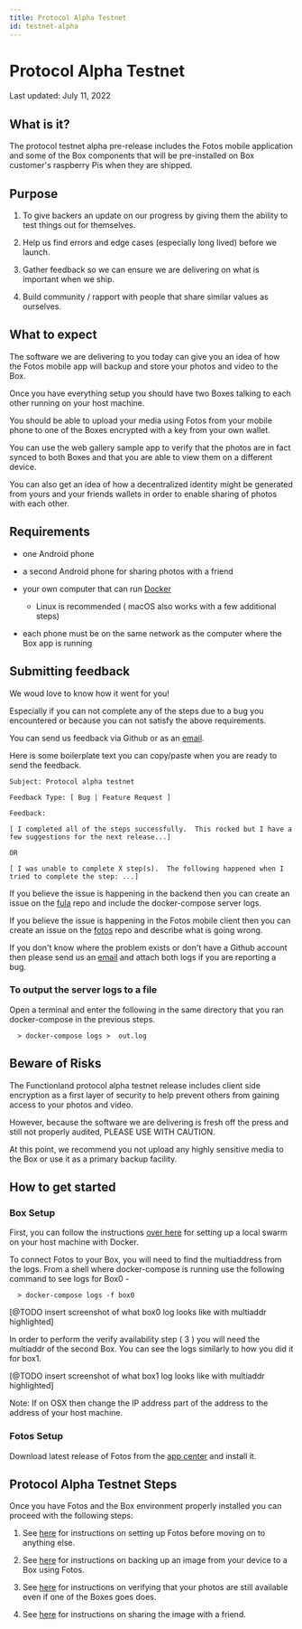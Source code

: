 ```yaml
---
title: Protocol Alpha Testnet
id: testnet-alpha
---
```


# Protocol Alpha Testnet

Last updated:  July 11, 2022

## What is it?

The protocol testnet alpha pre-release includes the Fotos mobile application and some of the Box components that will be pre-installed on Box customer's raspberry Pis when they are shipped.

## Purpose

1.  To give backers an update on our progress by giving them the ability to test things out for themselves.

2.  Help us find errors and edge cases (especially long lived) before we launch.

3.  Gather feedback so we can ensure we are delivering on what is important when we ship.

4.  Build community / rapport with people that share similar values as ourselves.

## What to expect

The software we are delivering to you today can give you an idea of how the Fotos mobile app will backup and store your photos and video to the Box.

Once you have everything setup you should have two Boxes talking to each other running on your host machine.

You should be able to upload your media using Fotos from your mobile phone to one of the Boxes encrypted with a key from your own wallet.

You can use the web gallery sample app to verify that the photos are in fact synced to both Boxes and that you are able to view them on a different device.

You can also get an idea of how a decentralized identity might be generated from yours and your friends wallets in order to enable sharing of photos with each other.

## Requirements

  * one Android phone

  * a second Android phone for sharing photos with a friend

  * your own computer that can run [Docker](https://docs.docker.com/get-docker/)

    * Linux is recommended ( macOS also works with a few additional steps)

  * each phone must be on the same network as the computer where the Box app is running


## Submitting feedback

We woud love to know how it went for you!

Especially if you can not complete any of the steps due to a bug you encountered or because you can not satisfy the above requirements.

You can send us feedback via Github or as an [email](mailto:testnet@fx.land).

Here is some boilerplate text you can copy/paste when you are ready to send the feedback.


```
Subject: Protocol alpha testnet

Feedback Type: [ Bug | Feature Request ]

Feedback:

[ I completed all of the steps successfully.  This rocked but I have a few suggestions for the next release...]

OR

[ I was unable to complete X step(s).  The following happened when I tried to complete the step: ...]

```


If you believe the issue is happening in the backend then you can create an issue on the [fula](https://github.com/functionland/fula/issues) repo and include the docker-compose server logs.

If you believe the issue is happening in the Fotos mobile client then you can create an issue on the [fotos](https://github.com/functionland/fotos/issues) repo and describe what is going wrong.

If you don't know where the problem exists or don't have a Github account then please send us an [email](mailto:testnet@fx.land) and attach both logs if you are reporting a bug.

### To output the server logs to a file

Open a terminal and enter the following in the same directory that you ran docker-compose in the previous steps.

```
  > docker-compose logs >  out.log
```

## Beware of Risks

The Functionland protocol alpha testnet release includes client side encryption as a first layer of security to help prevent others from gaining access to your photos and video.

However, because the software we are delivering is fresh off the press and still not properly audited, PLEASE USE WITH CAUTION.

At this point, we recommend you not upload any highly sensitive media to the Box or use it as a primary backup facility.

## How to get started

### Box Setup

First, you can follow the instructions [over here](https://github.com/functionland/fula/blob/main/apps/cluster/README.md) for setting up a local swarm on your host machine with Docker.

To connect Fotos to your Box, you will need to find the multiaddress from the logs.  From a shell where docker-compose is running use the following command to see logs for Box0 -

```
  > docker-compose logs -f box0
```

[@TODO insert screenshot of what box0 log looks like with multiaddr highlighted]

In order to perform the verify availability step ( 3 ) you will need the multiaddr of the second Box.  You can see the logs similarly to how you did it for box1.

[@TODO insert screenshot of what box1 log looks like with multiaddr highlighted]

Note: If on OSX then change the IP address part of the address to the address of your host machine.

### Fotos Setup

Download latest release of Fotos from the [app center](https://install.appcenter.ms/orgs/fx.-land/apps/photos/releases) and install it.

## Protocol Alpha Testnet Steps

Once you have Fotos and the Box environment properly installed you can proceed with the following steps:

1.  See [here](/mvp/fotos/setup) for instructions on setting up Fotos before moving on to anything else.

2.  See [here](/mvp/fotos/backup) for instructions on backing up an image from your device to a Box using Fotos.

3.  See [here](/mvp/fotos/availability) for instructions on verifying that your photos are still available even if one of the Boxes goes does.

4.  See [here](/mvp/fotos/sharing) for instructions on sharing the image with a friend.
